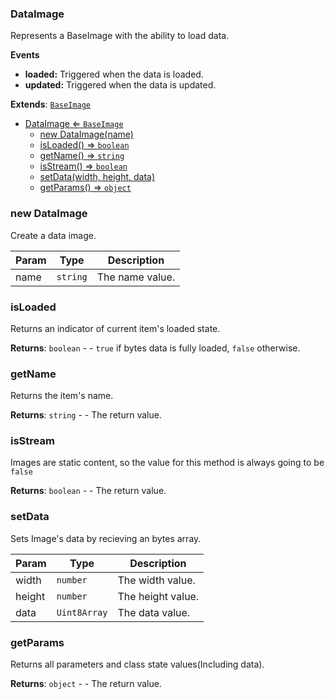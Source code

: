 <a name="DataImage"></a>

### DataImage 
Represents a BaseImage with the ability to load data.

**Events**
* **loaded:** Triggered when the data is loaded.
* **updated:** Triggered when the data is updated.


**Extends**: <code>[BaseImage](api/SceneTree/BaseImage.md)</code>  

* [DataImage ⇐ <code>BaseImage</code>](#DataImage)
    * [new DataImage(name)](#new-DataImage)
    * [isLoaded() ⇒ <code>boolean</code>](#isLoaded)
    * [getName() ⇒ <code>string</code>](#getName)
    * [isStream() ⇒ <code>boolean</code>](#isStream)
    * [setData(width, height, data)](#setData)
    * [getParams() ⇒ <code>object</code>](#getParams)

<a name="new_DataImage_new"></a>

### new DataImage
Create a data image.


| Param | Type | Description |
| --- | --- | --- |
| name | <code>string</code> | The name value. |

<a name="DataImage+isLoaded"></a>

### isLoaded
Returns an indicator of current item's loaded state.


**Returns**: <code>boolean</code> - - `true` if bytes data is fully loaded, `false` otherwise.  
<a name="DataImage+getName"></a>

### getName
Returns the item's name.


**Returns**: <code>string</code> - - The return value.  
<a name="DataImage+isStream"></a>

### isStream
Images are static content, so the value for this method is always going to be `false`


**Returns**: <code>boolean</code> - - The return value.  
<a name="DataImage+setData"></a>

### setData
Sets Image's data by recieving an bytes array.



| Param | Type | Description |
| --- | --- | --- |
| width | <code>number</code> | The width value. |
| height | <code>number</code> | The height value. |
| data | <code>Uint8Array</code> | The data value. |

<a name="DataImage+getParams"></a>

### getParams
Returns all parameters and class state values(Including data).


**Returns**: <code>object</code> - - The return value.  
